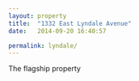 ```yaml
---
layout: property
title:  "1332 East Lyndale Avenue"
date:   2014-09-20 16:40:57

permalink: lyndale/
---
```



The flagship property